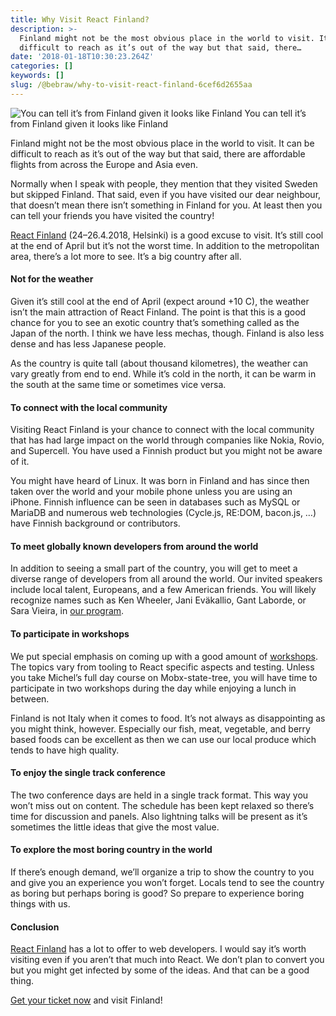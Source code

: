 ```yaml
---
title: Why Visit React Finland?
description: >-
  Finland might not be the most obvious place in the world to visit. It can be
  difficult to reach as it’s out of the way but that said, there…
date: '2018-01-18T10:30:23.264Z'
categories: []
keywords: []
slug: /@bebraw/why-to-visit-react-finland-6cef6d2655aa
---
```


![You can tell it’s from Finland given it looks like Finland](img/1__D8tSAbFmsy9gz0nwqdV__Tg.jpeg)
You can tell it’s from Finland given it looks like Finland

Finland might not be the most obvious place in the world to visit. It can be difficult to reach as it’s out of the way but that said, there are affordable flights from across the Europe and Asia even.

Normally when I speak with people, they mention that they visited Sweden but skipped Finland. That said, even if you have visited our dear neighbour, that doesn’t mean there isn’t something in Finland for you. At least then you can tell your friends you have visited the country!

[React Finland](https://react-finland.fi/) (24–26.4.2018, Helsinki) is a good excuse to visit. It’s still cool at the end of April but it’s not the worst time. In addition to the metropolitan area, there’s a lot more to see. It’s a big country after all.

#### Not for the weather

Given it’s still cool at the end of April (expect around +10 C), the weather isn’t the main attraction of React Finland. The point is that this is a good chance for you to see an exotic country that’s something called as the Japan of the north. I think we have less mechas, though. Finland is also less dense and has less Japanese people.

As the country is quite tall (about thousand kilometres), the weather can vary greatly from end to end. While it’s cold in the north, it can be warm in the south at the same time or sometimes vice versa.

#### To connect with the local community

Visiting React Finland is your chance to connect with the local community that has had large impact on the world through companies like Nokia, Rovio, and Supercell. You have used a Finnish product but you might not be aware of it.

You might have heard of Linux. It was born in Finland and has since then taken over the world and your mobile phone unless you are using an iPhone. Finnish influence can be seen in databases such as MySQL or MariaDB and numerous web technologies (Cycle.js, RE:DOM, bacon.js, …) have Finnish background or contributors.

#### To meet globally known developers from around the world

In addition to seeing a small part of the country, you will get to meet a diverse range of developers from all around the world. Our invited speakers include local talent, Europeans, and a few American friends. You will likely recognize names such as Ken Wheeler, Jani Eväkallio, Gant Laborde, or Sara Vieira, in [our program](https://react-finland.fi/).

#### To participate in workshops

We put special emphasis on coming up with a good amount of [workshops](https://react-finland.fi/workshops/). The topics vary from tooling to React specific aspects and testing. Unless you take Michel’s full day course on Mobx-state-tree, you will have time to participate in two workshops during the day while enjoying a lunch in between.

Finland is not Italy when it comes to food. It’s not always as disappointing as you might think, however. Especially our fish, meat, vegetable, and berry based foods can be excellent as then we can use our local produce which tends to have high quality.

#### To enjoy the single track conference

The two conference days are held in a single track format. This way you won’t miss out on content. The schedule has been kept relaxed so there’s time for discussion and panels. Also lightning talks will be present as it’s sometimes the little ideas that give the most value.

#### To explore the most boring country in the world

If there’s enough demand, we’ll organize a trip to show the country to you and give you an experience you won’t forget. Locals tend to see the country as boring but perhaps boring is good? So prepare to experience boring things with us.

#### Conclusion

[React Finland](https://react-finland.fi/) has a lot to offer to web developers. I would say it’s worth visiting even if you aren’t that much into React. We don’t plan to convert you but you might get infected by some of the ideas. And that can be a good thing.

[Get your ticket now](https://ti.to/react-finland/2018) and visit Finland!